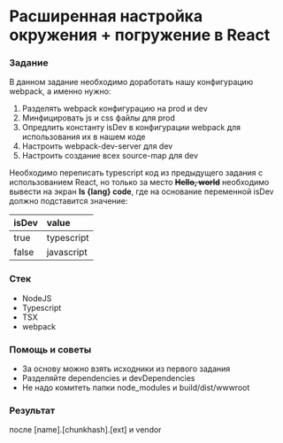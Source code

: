 # Расширенная настройка окружения + погружение в React

### Задание

В данном задание необходимо доработать нашу конфигурацию webpack, а именно нужно:

1. Разделять webpack конфигурацию на prod и dev
2. Минфицировать js и css файлы для prod 
3. Опредлить константу isDev в конфигурации webpack для использования их в нашем коде
4. Настроить webpack-dev-server для dev
5. Настроить создание всех source-map для dev

Необходимо переписать typescript код из предыдущего задания с использованием React, но только за место ~~**Hello, world**~~ необходимо вывести на экран **Is {lang} code**, где на основание переменной isDev должно подставится значение:

| isDev | value |
| :--- | :--- |
| true | typescript |
| false | javascript |

### Стек

* NodeJS
* Typescript
* TSX
* webpack

### Помощь и советы

* За основу можно взять исходники из первого задания
* Разделяйте dependencies и devDependencies
* Не надо комитеть папки node\_modules и build/dist/wwwroot

### Результат

после  \[name\].\[chunkhash\].\[ext\] и vendor

